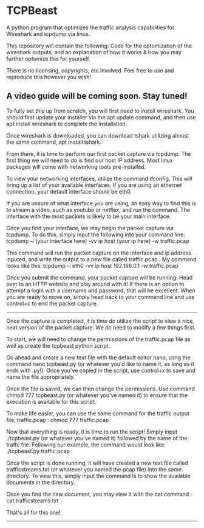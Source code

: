 # TCPBeast
A python program that optimizes the traffic analysis capabilities for Wireshark and tcpdump via linux.

This repository will contain the following: Code for the optomization of the wireshark outputs, and an explanation of how it works & how you may further optomize this for yourself.

There is no licensing, copyrights, etc involved. Feel free to use and reproduce this however you wish!

A video guide will be coming soon. Stay tuned!
--------------------------------------------------------------------------------------------------------------------------------------------------------------------------------------------------------------------------------------------------------------------------------------

To fully set this up from scratch, you will first need to install wireshark. You should first update your installer via the apt update command, and then use apt install wireshark to complete the installation. 

Once wireshark is downloaded, you can download tshark utilizing almost the same command, apt install tshark.

From there, it is time to perform our first packet capture via tcpdump. The first thing we will need to do is find our host IP address. Most linux packages will come with networking tools pre-installed. 

To view your networking interfaces, utilize the command ifconfig. This will bring up a list of your available interfaces. If you are using an ethernet connection, your default interface should be eth0. 

If you are unsure of what interface you are using, an easy way to find this is to stream a video, such as youtube or netflex, and run the command. The interface with the most packets is likely to be your main interface.

Once you find your interface, we may begin the packet capture via tcpdump. To do this, simply input the following into your command line: tcpdump -i (your interface here) -vv ip host (your ip here) -w traffic.pcap

This command will run the packet capture on the interface and ip address inputed, and write the output to a new file called traffic.pcap . My command looks like this: tcpdump -i eth0 -vv ip host 192.168.0.1 -w traffic.pcap

Once you submit the command, your packet capture will be running. Head over to an HTTP website and play around with it! If there is an option to attempt a login with a username and password, that will be excellent. When you are ready to move on, simply head back to your command line and use control+c to end the packet capture. 

--------------------------------------------------------------------------------------------------------------------------------------------------------------------------------------------------------------------------------------------------------------------------------------

Once the capture is completed, it is time do utilize the script to view a nice, neat version of the packet capture. We do need to modify a few things first.

To start, we will need to change the permissions of the traffic.pcap file as well as create the tcpbeast python script. 

Go ahead and create a new text file with the default editor nano, usng the command nano tcpbeast.py (or whatever you'd like to name it, as long as it ends with .py!). Once you've copied in the script, use control+x to save and name the file appropriately. 

Once the file is saved, we can then change the permissions. Use command chmod 777 tcpbeast.py (or whatever you've named it) to ensure that the execution is available for this script. 

To make life easier, you can use the same command for the traffic output file, traffic.pcap : chmod 777 traffic.pcap

Now that everything is ready, it is time to run the script! Simply input ./tcpbeast.py (or whatever you've named it) followed by the name of the traffc file. Following our example, the command would look like: ./tcpbeast.py traffic.pcap

Once the script is done running, it will have created a new text file called trafficstreams.txt (or whatever you named the pcap file) into the same directory. To view this, simply input the command ls to show the available documents in the directory. 

Once you find the new document, you may view it with the cat command : cat trafficstreams.txt

That's all for this one!

--------------------------------------------------------------------------------------------------------------------------------------------------------------------------------------------------------------------------------------------------------------------------------------
